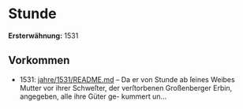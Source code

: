 # Stunde

**Ersterwähnung:** 1531

## Vorkommen
- 1531: [jahre/1531/README.md](../jahre/1531/README.md) – Da er von Stunde ab ſeines
Weibes Mutter vor ihrer Schweſter, der verſtorbenen
Großenberger Erbin, angegeben, alle ihre Güter ge-
kummert un...
